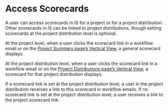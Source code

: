 # Access Scorecards

A user can access scorecards in IS for a project or for a project
distribution. Other scorecards in IS can be linked to project
distributions, though setting scorecards at the project distribution
level is optional.

At the project level, when a user clicks the scorecard link in a
workflow email or on the [Project Summary page’s Vertical
View](../Page_Desc/Project_Summary_H#Project_Summary_V), a general
scorecard displays.

At the project distribution level, when a user clicks the scorecard link
in a workflow email or on the [Project Distributions page’s Vertical
View](../Page_Desc/Project_Distributions_H#_Project_Distributions_V),
a scorecard for that project distribution displays.

If a scorecard link is set at the project distribution level, a user in
the project distribution receives a link to this scorecard in workflow
emails. If no scorecard link is set at the project distribution level, a
user receives a link to the project scorecard link.
